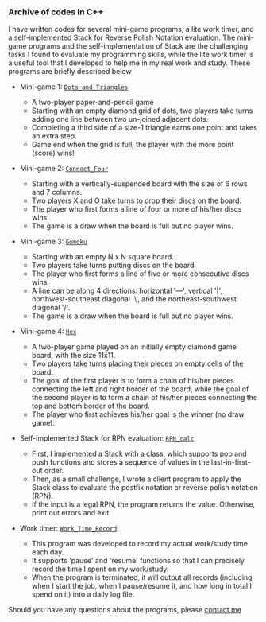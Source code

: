 ### Archive of codes in C++
 
I have written codes for several mini-game programs, a lite work timer, and a self-implemented Stack for Reverse Polish Notation evaluation. The mini-game programs and the self-implementation of Stack are the challenging tasks I found to evaluate my programming skills, while the lite work timer is a useful tool that I developed to help me in my real work and study. These programs are briefly described below

+ Mini-game 1: [```Dots_and_Triangles```](https://github.com/Yijun-codes/Code-archive/tree/main/c%2B%2B/Dots_and_Triangles)
  + A two-player paper-and-pencil game
  + Starting with an empty diamond grid of dots, two players take turns adding one line between two un-joined adjacent dots.
  + Completing a third side of a size-1 triangle earns one point and takes an extra step.
  + Game end when the grid is full, the player with the more point (score) wins!

+ Mini-game 2: [```Connect_Four```](https://github.com/Yijun-codes/Code-archive/tree/main/c%2B%2B/Connect_Four)
  + Starting with a vertically-suspended board with the size of 6 rows and 7 columns.
  + Two players X and O take turns to drop their discs on the board.
  + The player who first forms a line of four or more of his/her discs wins.
  + The game is a draw when the board is full but no player wins.
    
+ Mini-game 3: [```Gomoku```](https://github.com/Yijun-codes/Code-archive/tree/main/c%2B%2B/Comoku)
  + Starting with an empty N x N square board.
  + Two players take turns putting discs on the board.
  + The player who first forms a line of five or more consecutive discs wins.
  + A line can be along 4 directions: horizontal '—', vertical '|', northwest-southeast diagonal '\\', and the northeast-southwest diagonal '/'.
  + The game is a draw when the board is full but no player wins.
    
+ Mini-game 4: [```Hex```](https://github.com/Yijun-codes/Code-archive/tree/main/c%2B%2B/Hex)
  + A two-player game played on an initially empty diamond game board, with the size 11x11.
  + Two players take turns placing their pieces on empty cells of the board.
  + The goal of the first player is to form a chain of his/her pieces connecting the left and right border of the board, while the goal of the second player is to form a chain of his/her pieces connecting the top and bottom border of the board.
  + The player who first achieves his/her goal is the winner (no draw game).
    
+ Self-implemented Stack for RPN evaluation: [```RPN_calc```](https://github.com/Yijun-codes/Code-archive/tree/main/c%2B%2B/RPN_calc)
  + First, I implemented a Stack with a class, which supports pop and push functions and stores a sequence of values in the last-in-first-out order.
  + Then, as a small challenge, I wrote a client program to apply the Stack class to evaluate the postfix notation or reverse polish notation (RPN).
  + If the input is a legal RPN, the program returns the value. Otherwise, print out errors and exit.
    
+ Work timer: [```Work_Time_Record```](https://github.com/Yijun-codes/Code-archive/tree/main/c%2B%2B/Work_Time_Record)
  + This program was developed to record my actual work/study time each day.
  + It supports 'pause' and 'resume' functions so that I can precisely record the time I spent on my work/study.
  + When the program is terminated, it will output all records (including when I start the job, when I pause/resume it, and how long in total I spend on it) into a daily log file.

Should you have any questions about the programs, please [contact me](yijun8909@gmail.com)
